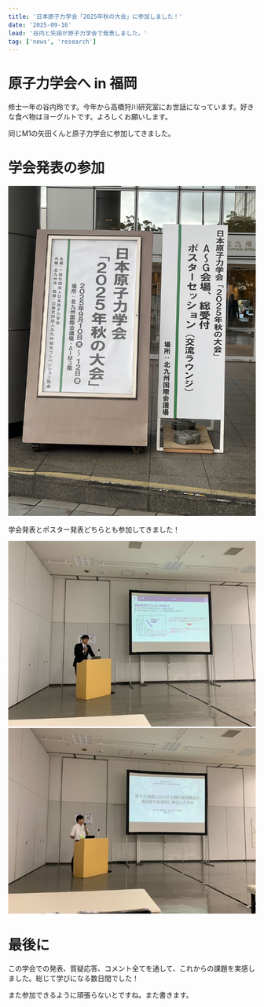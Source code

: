 ```yaml
---
title: '日本原子力学会「2025年秋の大会」に参加しました！'
date: '2025-09-16'
lead: '谷内と矢田が原子力学会で発表しました。'
tag: ['news', 'research']
---
```


# 原子力学会へ in 福岡

修士一年の谷内玲です。今年から高橋狩川研究室にお世話になっています。好きな食べ物はヨーグルトです。よろしくお願いします。

同じM1の矢田くんと原子力学会に参加してきました。

# 学会発表の参加

![写真１](./1.jpg)

学会発表とポスター発表どちらとも参加してきました！

![写真２](./2.jpg)
![写真３](./3.jpg)

# 最後に

この学会での発表、質疑応答、コメント全てを通して、これからの課題を実感しました。総じて学びになる数日間でした！

また参加できるように頑張らないとですね。また書きます。
